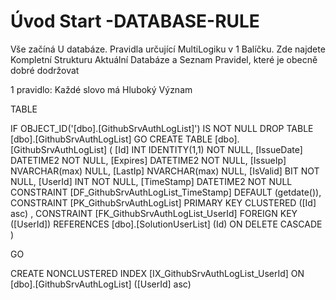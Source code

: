 ﻿# Úvod   Start -DATABASE-RULE  

Vše začíná U databáze. 
Pravidla určující MultiLogiku v 1 Balíčku.
Zde najdete Kompletní Strukturu Aktuální Databáze
a Seznam Pravidel, které je obecně dobré dodržovat

1 pravidlo: Každé slovo má Hluboký Význam

TABLE


 IF OBJECT_ID('[dbo].[GithubSrvAuthLogList]') IS NOT NULL 
 DROP TABLE [dbo].[GithubSrvAuthLogList] 
 GO
 CREATE TABLE [dbo].[GithubSrvAuthLogList] ( 
 [Id]         INT              IDENTITY(1,1)          NOT NULL,
 [IssueDate]  DATETIME2                               NOT NULL,
 [Expires]    DATETIME2                               NOT NULL,
 [IssueIp]    NVARCHAR(max)                               NULL,
 [LastIp]     NVARCHAR(max)                               NULL,
 [IsValid]    BIT                                     NOT NULL,
 [UserId]     INT                                     NOT NULL,
 [TimeStamp]  DATETIME2                               NOT NULL  CONSTRAINT [DF_GithubSrvAuthLogList_TimeStamp] DEFAULT (getdate()),
 CONSTRAINT   [PK_GithubSrvAuthLogList]  PRIMARY KEY CLUSTERED    ([Id] asc) ,
 CONSTRAINT [FK_GithubSrvAuthLogList_UserId] FOREIGN KEY ([UserId]) REFERENCES [dbo].[SolutionUserList] (Id)  ON DELETE CASCADE )
 
 
 GO
 
 CREATE NONCLUSTERED INDEX [IX_GithubSrvAuthLogList_UserId] 
    ON [dbo].[GithubSrvAuthLogList] ([UserId] asc)